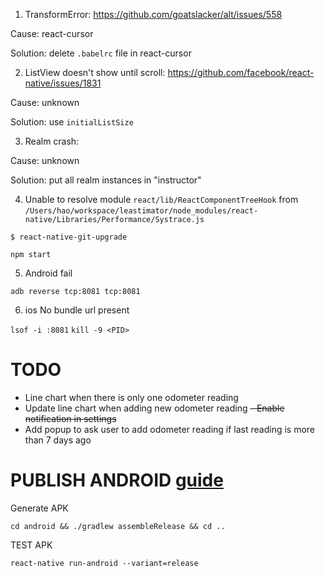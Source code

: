 1. TransformError: https://github.com/goatslacker/alt/issues/558

Cause: react-cursor

Solution: delete `.babelrc` file in react-cursor

2. ListView doesn't show until scroll: https://github.com/facebook/react-native/issues/1831

Cause: unknown

Solution: use `initialListSize`

3. Realm crash:

Cause: unknown

Solution: put all realm instances in "instructor"

4. Unable to resolve module `react/lib/ReactComponentTreeHook` from `/Users/hao/workspace/leastimator/node_modules/react-native/Libraries/Performance/Systrace.js`

`$ react-native-git-upgrade`

`npm start`

5. Android fail

`adb reverse tcp:8081 tcp:8081`

6. ios No bundle url present

`lsof -i :8081`
`kill -9 <PID>`

# TODO

- Line chart when there is only one odometer reading
- Update line chart when adding new odometer reading
~~- Enable notification in settings~~
- Add popup to ask user to add odometer reading if last reading is more than 7 days ago

# PUBLISH ANDROID [guide](https://facebook.github.io/react-native/docs/signed-apk-android.html)

Generate APK

`cd android && ./gradlew assembleRelease && cd ..`

TEST APK

`react-native run-android --variant=release`